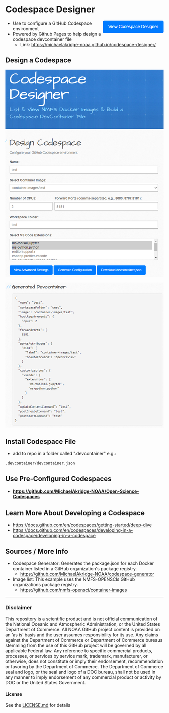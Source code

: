 # Codespace Designer
  <a href="https://michaelakridge-noaa.github.io/codespace-designer/" align="right">
    <img src="./docs/button.png" alt="Open Codespace Designer" align="right">
  </a>

- Use to configure a GitHub Codespace environment
- Powered by Github Pages to help design a codespace devcontainer file
  - Link: https://michaelakridge-noaa.github.io/codespace-designer/


## Design a Codespace 
[![](./docs/s01.png)](https://michaelakridge-noaa.github.io/codespace-designer/)

[![](./docs/s02.png)](https://michaelakridge-noaa.github.io/codespace-designer/)

## Install Codespace File
- add to repo in a folder called ".devcontainer" e.g.:
```
.devcontainer/devcontainer.json
```
## Use Pre-Configured Codespaces 
- #### https://github.com/MichaelAkridge-NOAA/Open-Science-Codespaces

## Learn More About Developing a Codespace
- https://docs.github.com/en/codespaces/getting-started/deep-dive
- https://docs.github.com/en/codespaces/developing-in-a-codespace/developing-in-a-codespace

## Sources / More Info
- Codespace Generator: Generates the package.json for each Docker container listed in a GitHub organization's package registry.
  - https://github.com/MichaelAkridge-NOAA/codespace-generator
- Image list: This example uses the NMFS-OPENSCIs GitHub organizations package registry. 
  - https://github.com/nmfs-opensci/container-images
----------
### Disclaimer
This repository is a scientific product and is not official communication of the National Oceanic and Atmospheric Administration, or the United States Department of Commerce. All NOAA GitHub project content is provided on an ‘as is’ basis and the user assumes responsibility for its use. Any claims against the Department of Commerce or Department of Commerce bureaus stemming from the use of this GitHub project will be governed by all applicable Federal law. Any reference to specific commercial products, processes, or services by service mark, trademark, manufacturer, or otherwise, does not constitute or imply their endorsement, recommendation or favoring by the Department of Commerce. The Department of Commerce seal and logo, or the seal and logo of a DOC bureau, shall not be used in any manner to imply endorsement of any commercial product or activity by DOC or the United States Government.

#### License
See the [LICENSE.md](./LICENSE.md) for details
